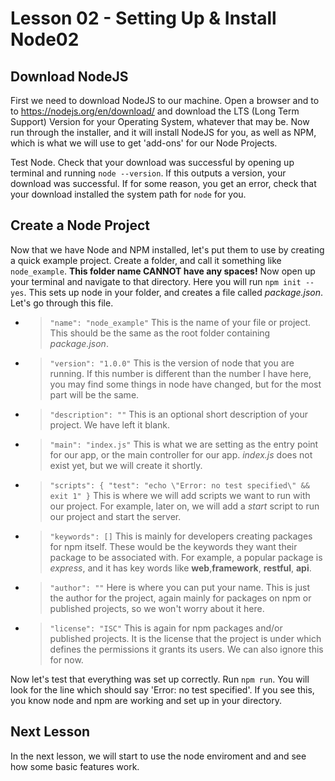 # Lesson 02 - Setting Up & Install Node02

## Download NodeJS

First we need to download NodeJS to our machine. Open a browser and to to https://nodejs.org/en/download/ and download the LTS (Long Term Support) Version for your Operating System, whatever that may be. Now run through the installer, and it will install NodeJS for you, as well as NPM, which is what we will use to get 'add-ons' for our Node Projects.

Test Node. Check that your download was successful by opening up terminal and running `node --version`.  If this outputs a version, your download was successful. If for some reason, you get an error, check that your download installed the system path for `node` for you.

## Create a Node Project

Now that we have Node and NPM installed, let's put them to use by creating a quick example project. Create a folder, and call it something like `node_example`. **This folder name CANNOT have any spaces!** Now open up your terminal and navigate to that directory.  Here you will run `npm init --yes`. This sets up node in your folder, and creates a file called *package.json*. Let's go through this file.

* > `"name": "node_example"` This is the name of your file or project. This should be the same as the root folder containing _package.json_.
* > `"version": "1.0.0"` This is the version of node that you are running. If this number is different than the number I have here, you may find some things in node have changed, but for the most part will be the same.
* > `"description": ""` This is an optional short description of your project. We have left it blank.
* > `"main": "index.js"` This is what we are setting as the entry point for our app, or the main controller for our app. _index.js_ does not exist yet, but we will create it shortly.
* > `"scripts": { "test": "echo \"Error: no test specified\" && exit 1" }` This is where we will add scripts we want to run with our project. For example, later on, we will add a _start_ script to run our project and start the server.
* > `"keywords": []` This is mainly for developers creating packages for npm itself. These would be the keywords they want their package to be associated with. For example, a popular package is _express_, and it has key words like **web**,**framework**, **restful**, **api**.
* > `"author": ""` Here is where you can put your name. This is just the author for the project, again mainly for packages on npm or published projects, so we won't worry about it here.
* > `"license": "ISC"` This is again for npm packages and/or published projects. It is the license that the project is under which defines the permissions it grants its users. We can also ignore this for now.

Now let's test that everything was set up correctly. Run `npm run`. You will look for the line which should say 'Error: no test specified'. If you see this, you know node and npm are working and set up in your directory.

## Next Lesson

In the next lesson, we will start to use the node enviroment and and see how some basic features work.

